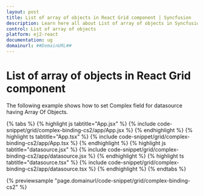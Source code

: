 ```yaml
---
layout: post
title: List of array of objects in React Grid component | Syncfusion
description: Learn here all about List of array of objects in Syncfusion React Grid component of Syncfusion Essential JS 2 and more.
control: List of array of objects 
platform: ej2-react
documentation: ug
domainurl: ##DomainURL##
---
```


# List of array of objects in React Grid component

The following example shows how to set Complex field for datasource having Array Of Objects.

{% tabs %}
{% highlight js tabtitle="App.jsx" %}
{% include code-snippet/grid/complex-binding-cs2/app/App.jsx %}
{% endhighlight %}
{% highlight ts tabtitle="App.tsx" %}
{% include code-snippet/grid/complex-binding-cs2/app/App.tsx %}
{% endhighlight %}
{% highlight js tabtitle="datasource.jsx" %}
{% include code-snippet/grid/complex-binding-cs2/app/datasource.jsx %}
{% endhighlight %}
{% highlight ts tabtitle="datasource.tsx" %}
{% include code-snippet/grid/complex-binding-cs2/app/datasource.tsx %}
{% endhighlight %}
{% endtabs %}

 {% previewsample "page.domainurl/code-snippet/grid/complex-binding-cs2" %}